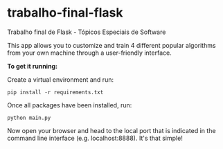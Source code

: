 # trabalho-final-flask
Trabalho final de Flask - Tópicos Especiais de Software

This app allows you to customize and train 4 different popular algorithms from your own machine through a user-friendly interface.

**To get it running:**

Create a virtual environment and run:

`pip install -r requirements.txt`

Once all packages have been installed, run:

`python main.py`

Now open your browser and head to the local port that is indicated in the command line interface (e.g. localhost:8888). It's that simple!
